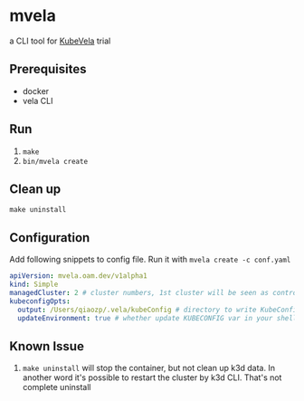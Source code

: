 # mvela

a CLI tool for [KubeVela](https://github.com/oam-dev/kubevela) trial

## Prerequisites

 - docker
 - vela CLI

## Run

1. `make`
2. `bin/mvela create`

## Clean up

`make uninstall`

## Configuration

Add following snippets to config file. Run it with `mvela create -c conf.yaml`

```yaml
apiVersion: mvela.oam.dev/v1alpha1
kind: Simple
managedCluster: 2 # cluster numbers, 1st cluster will be seen as control plane
kubeconfigOpts:	
  output: /Users/qiaozp/.vela/kubeConfig # directory to write KubeConfigs
  updateEnvironment: true # whether update KUBECONFIG var in your shell
```


## Known Issue

1. `make uninstall` will stop the container, but not clean up k3d data. In another word it's possible to restart the cluster by k3d CLI. That's not complete uninstall
